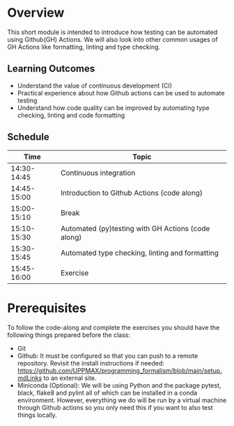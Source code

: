 # Overview

This short module is intended to introduce how testing can be automated using
Github(GH) Actions. We will also look into other common usages of GH Actions
like formatting, linting and type checking. 

## Learning Outcomes

* Understand the value of continuous development (CI)
* Practical experience about how Github actions can be used to automate
  testing
* Understand how code quality can be improved by automating type checking,
  linting and code formatting

## Schedule

| Time  | Topic   | 
|-------------- | -------------- |
| 14:30-14:45    | Continuous integration | 
| 14:45-15:00    | Introduction to Github Actions (code along) | 
| 15:00-15:10    | Break | 
| 15:10-15:30    | Automated (py)testing with GH Actions (code along)  | 
| 15:30-15:45    | Automated type checking, linting and formatting | 
| 15:45-16:00    | Exercise | 

# Prerequisites

To follow the code-along and complete the exercises you should have the
following things prepared before the class:


* Git
* Github: It must be configured so that you can push to a remote repository.
  Revisit the install instructions if needed:
  https://github.com/UPPMAX/programming_formalism/blob/main/setup.mdLinks to an
  external site.
* Miniconda (Optional): We will be using Python and the package pytest, black,
  flake8 and pylint all of which can be installed in a conda environment.
  However, everything we do will be run by a virtual machine through Github
  actions so you only need this if you want to also test things locally.

